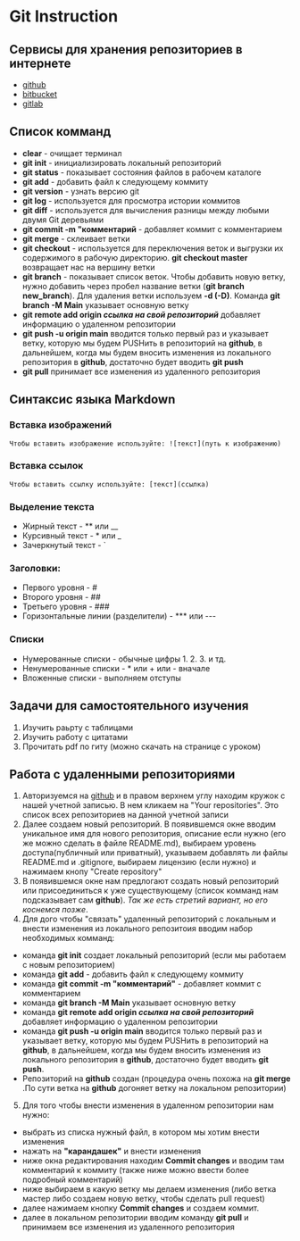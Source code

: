 # Git Instruction

## Сервисы для хранения репозиториев в интернете

* [github](https://github.com/)
* [bitbucket](https://bitbucket.org/)
* [gitlab](https://gitlab.com/)

## Список комманд

* **clear** - очищает терминал
* **git init** - инициализировать локальный репозиторий
* **git status** - показывает состояния файлов в рабочем каталоге
* **git add** - добавить файл к следующему коммиту
* **git version** - узнать версию git
* **git log** - используется для просмотра истории коммитов
* **git diff** - используется для вычисления разницы между любыми двумя Git деревьями
* **git commit -m "комментарий** - добавляет коммит с комментарием
* **git merge** - склеивает ветки
* **git checkout** - используется для переключения веток и выгрузки их содержимого в рабочую директорию. **git checkout master** возвращает нас на вершину ветки
* **git branch** - показывает список веток. Чтобы добавить новую ветку, нужно добавить через пробел название ветки (**git branch new_branch**). Для удаления ветки используем **-d (-D)**. Команда **git branch -M Main** указывает основную ветку
* **git remote add origin _ссылка на свой репозиторий_** добавляет информацию о удаленном репозитории
* **git push -u origin main**  вводится только первый раз и указывает ветку, которую мы будем PUSHить в репозиторий на **github**, в дальнейшем, когда мы будем вносить изменения из локального репозитория в **github**, достаточно будет вводить **git push**
* **git pull** принимает все изменения из удаленного репозитория

## Синтаксис языка Markdown

### Вставка изображений
    Чтобы вставить изображение используйте: ![текст](путь к изображению)

### Вставка ссылок
    Чтобы вставить ссылку используйте: [текст](ссылка)
    
### Выделение текста
* Жирный текст - ** или __
* Курсивный текст - * или _
* Зачеркнутый текст - `

### Заголовки:
  * Первого уровня - #
  * Второго уровня - ##
  * Третьего уровня - ###
  * Горизонтальные линии (разделители) - *** или ---

### Списки
* Нумерованные списки - обычные цифры 1. 2. 3. и тд.
* Ненумерованные списки - * или + или - вначале
* Вложенные списки - выполняем отступы  
  
## Задачи для самостоятельного изучения
1. Изучить раьрту с таблицами
2. Изучить работу с цитатами
3. Прочитать pdf по гиту (можно скачать на странице с уроком)

## Работа с удаленными репозиториями
1. Авторизуемся на [github](https://github.com/) и в правом верхнем углу находим кружок с нашей учетной записью. В нем кликаем на "Your repositories". Это список всех репозиториев на данной учетной записи
2. Далее создаем новый репозиторий. В появившемся окне вводим уникальное имя для нового репозитория, описание если нужно (его же можно сделать в файле README.md), выбираем уровень доступа(публичный или приватный), указываем добавлять ли файлы README.md и .gitignore, выбираем лицензию (если нужно) и нажимаем кнопу "Create repository"
3. В появившемся окне нам предлогают создать новый репозиторий или присоединиться к уже существующему (список комманд нам подсказывает сам **github**). *Так же есть стретий вариант, но его коснемся позже*. 
4. Для дого чтобы "связать" удаленный репозиторий с локальным и внести изменения из локального репозитоия вводим набор необходимых комманд:
  * команда **git init** создает локальный репозиторий (если мы работаем с новым репозиторием) 
  * команда **git add** - добавить файл к следующему коммиту
  * команда **git commit -m "комментарий"** - добавляет коммит с комментарием
  * команда **git branch -M Main** указывает основную ветку
  * команда **git remote add origin _ссылка на свой репозиторий_** добавляет информацию о удаленном репозитории
  * команда **git push -u origin main**  вводится только первый раз и указывает ветку, которую мы будем PUSHить в репозиторий на **github**, в дальнейшем, когда мы будем вносить изменения из локального репозитория в **github**, достаточно будет вводить **git push**. 
  * Репозиторий на **github** создан (процедура очень похожа на **git merge** .По сути ветка на **github** догоняет ветку на локальном репозитории)
5. Для того чтобы внести изменения в удаленном репозитории нам нужно:
  * выбрать из списка нужный файл, в котором мы хотим внести изменения
  * нажать на **"карандашек"** и внести изменения
  * ниже окна редактирования находим **Commit changes** и вводим там комментарий к коммиту (также ниже можно ввести более подробный комментарий)
  * ниже выбираем в какую ветку мы делаем изменения (либо ветка мастер либо создаем новую ветку, чтобы сделать pull request)
  * далее нажимаем кнопку **Commit changes** и создаем коммит.
  * далее в локальном репозитории вводим команду **git pull** и принимаем все изменения из удаленного репозитория
